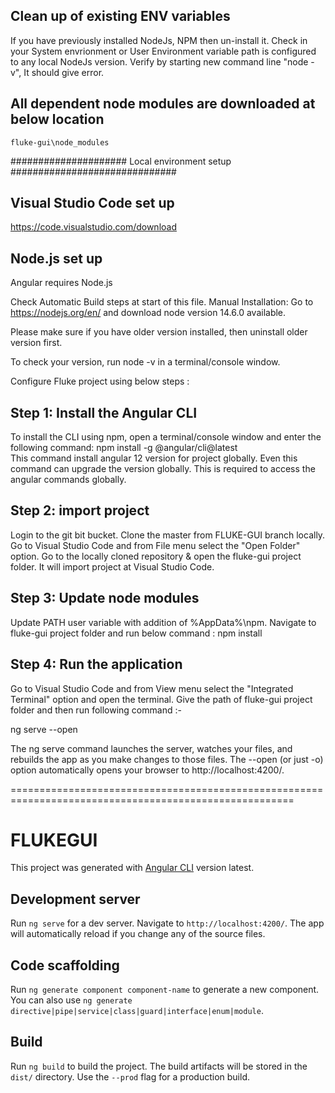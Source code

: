 




## Clean up of existing ENV variables
If you have previously installed NodeJs, NPM then un-install it.
Check in your System envrionment or User Environment variable path is configured to any local NodeJs version.
Verify by starting new command line "node -v", It should give error.


##  All dependent node modules are downloaded at below location
    fluke-gui\node_modules


##################### Local environment setup ##############################


## Visual Studio Code set up

https://code.visualstudio.com/download


## Node.js set up

Angular requires Node.js

Check Automatic Build steps at start of this file.
Manual Installation:
Go to https://nodejs.org/en/ and download node version 14.6.0 available.

Please make sure if you have older version installed, then uninstall older version first.

To check your version, run node -v in a terminal/console window.

Configure Fluke project using below steps :
## Step 1: Install the Angular CLI

To install the CLI using npm, open a terminal/console window and enter the following command:
npm install -g @angular/cli@latest      
This command install angular 12 version for project globally.
Even this command can upgrade the version globally.
This is required to access the angular commands globally.      

## Step 2:  import project

Login to the git bit bucket.
Clone the master from FLUKE-GUI branch locally.
Go to Visual Studio Code and from File menu select the "Open Folder" option.
Go to the locally cloned repository & open the fluke-gui project folder.
It will import project at Visual Studio Code.


## Step 3: Update node modules

Update PATH user variable with addition of %AppData%\npm.
Navigate to fluke-gui project folder and run below command :
npm install

## Step 4: Run the application

Go to Visual Studio Code and from View menu select the "Integrated Terminal" option and open the terminal.
Give the path of fluke-gui project folder and then run following command :-

ng serve --open

The ng serve command launches the server, watches your files, and rebuilds the app as you make changes to those files.
The --open (or just -o) option automatically opens your browser to http://localhost:4200/.


=======================================================================================================

# FLUKEGUI

This project was generated with [Angular CLI](https://github.com/angular/angular-cli) version latest.


## Development server

Run `ng serve` for a dev server. Navigate to `http://localhost:4200/`. The app will automatically reload if you change any of the source files.

## Code scaffolding

Run `ng generate component component-name` to generate a new component. You can also use `ng generate directive|pipe|service|class|guard|interface|enum|module`.

## Build

Run `ng build` to build the project. The build artifacts will be stored in the `dist/` directory. Use the `--prod` flag for a production build.

